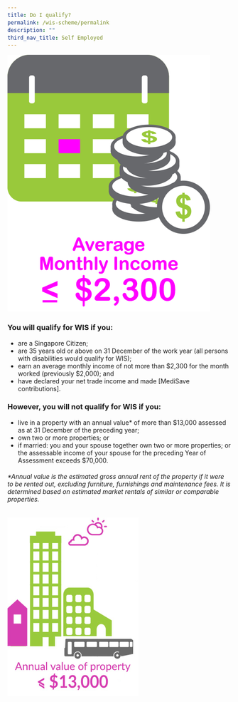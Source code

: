 ```yaml
---
title: Do I qualify?
permalink: /wis-scheme/permalink
description: ""
third_nav_title: Self Employed
---
```

![](/images/WIS8.png)

### You will qualify for WIS if you:
* are a Singapore Citizen;
* are 35 years old or above on 31 December of the work year (all persons with disabilities would qualify for WIS);
* earn an average monthly income of not more than $2,300 for the month worked (previously $2,000); and
* have declared your net trade income and made [MediSave contributions].

### However, you will not qualify for WIS if you:
* live in a property with an annual value* of more than $13,000 assessed as at 31 December of the preceding year;
* own two or more properties; or
* if married: you and your spouse together own two or more properties; or
the assessable income of your spouse for the preceding Year of Assessment exceeds $70,000.
###### *Annual value is the estimated gross annual rent of the property if it were to be rented out, excluding furniture, furnishings and maintenance fees. It is determined based on estimated market rentals of similar or comparable properties.

![](/images/WIS9.png)